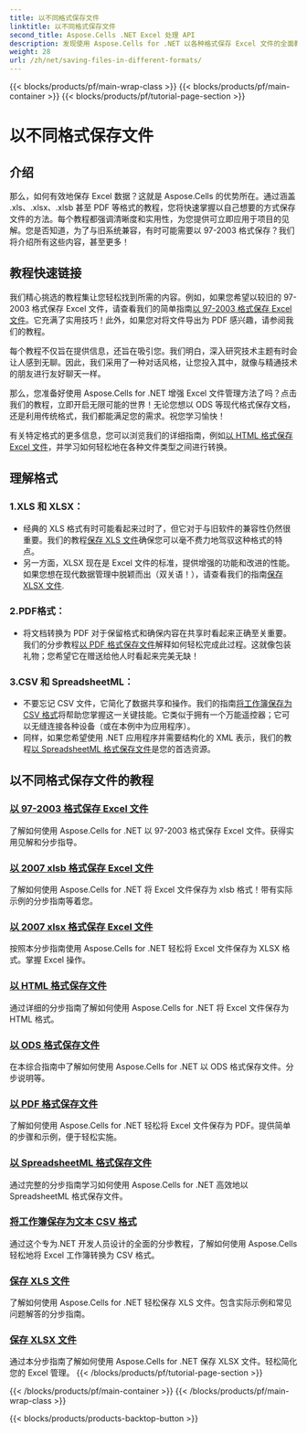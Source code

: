 ```yaml
---
title: 以不同格式保存文件
linktitle: 以不同格式保存文件
second_title: Aspose.Cells .NET Excel 处理 API
description: 发现使用 Aspose.Cells for .NET 以各种格式保存 Excel 文件的全面教程。提高您的 Excel 技能。
weight: 28
url: /zh/net/saving-files-in-different-formats/
---
```


{{< blocks/products/pf/main-wrap-class >}}
{{< blocks/products/pf/main-container >}}
{{< blocks/products/pf/tutorial-page-section >}}

# 以不同格式保存文件

## 介绍

那么，如何有效地保存 Excel 数据？这就是 Aspose.Cells 的优势所在。通过涵盖 .xls、.xlsx、.xlsb 甚至 PDF 等格式的教程，您将快速掌握以自己想要的方式保存文件的方法。每个教程都强调清晰度和实用性，为您提供可立即应用于项目的见解。您是否知道，为了与旧系统兼容，有时可能需要以 97-2003 格式保存？我们将介绍所有这些内容，甚至更多！

## 教程快速链接
我们精心挑选的教程集让您轻松找到所需的内容。例如，如果您希望以较旧的 97-2003 格式保存 Excel 文件，请查看我们的简单指南[以 97-2003 格式保存 Excel 文件](./save-excel-file-in-97-2003-format/)。它充满了实用技巧！此外，如果您对将文件导出为 PDF 感兴趣，请参阅我们的教程。

每个教程不仅旨在提供信息，还旨在吸引您。我们明白，深入研究技术主题有时会让人感到无聊。因此，我们采用了一种对话风格，让您投入其中，就像与精通技术的朋友进行友好聊天一样。

那么，您准备好使用 Aspose.Cells for .NET 增强 Excel 文件管理方法了吗？点击我们的教程，立即开启无限可能的世界！无论您想以 ODS 等现代格式保存文档，还是利用传统格式，我们都能满足您的需求。祝您学习愉快！ 

有关特定格式的更多信息，您可以浏览我们的详细指南，例如[以 HTML 格式保存 Excel 文件](./save-file-in-html-format/)，并学习如何轻松地在各种文件类型之间进行转换。

## 理解格式

### 1.XLS 和 XLSX： 
- 经典的 XLS 格式有时可能看起来过时了，但它对于与旧软件的兼容性仍然很重要。我们的教程[保存 XLS 文件](./save-xls-file/)确保您可以毫不费力地驾驭这种格式的特点。 
- 另一方面，XLSX 现在是 Excel 文件的标准，提供增强的功能和改进的性能。如果您想在现代数据管理中脱颖而出（双关语！），请查看我们的指南[保存 XLSX 文件](./save-xlsx-file/).

### 2.PDF格式：
- 将文档转换为 PDF 对于保留格式和确保内容在共享时看起来正确至关重要。我们的分步教程[以 PDF 格式保存文件](./save-file-in-pdf-format/)解释如何轻松完成此过程。这就像包装礼物；您希望它在赠送给他人时看起来完美无缺！

### 3.CSV 和 SpreadsheetML：
- 不要忘记 CSV 文件，它简化了数据共享和操作。我们的指南[将工作簿保存为 CSV 格式](./save-workbook-to-text-csv-format/)将帮助您掌握这一关键技能。它类似于拥有一个万能遥控器；它可以无缝连接各种设备（或在本例中为应用程序）。
- 同样，如果您希望使用 .NET 应用程序并需要结构化的 XML 表示，我们的教程[以 SpreadsheetML 格式保存文件](./save-file-in-spreadsheetml-format/)是您的首选资源。

## 以不同格式保存文件的教程
### [以 97-2003 格式保存 Excel 文件](./save-excel-file-in-97-2003-format/)
了解如何使用 Aspose.Cells for .NET 以 97-2003 格式保存 Excel 文件。获得实用见解和分步指导。
### [以 2007 xlsb 格式保存 Excel 文件](./save-excel-file-in-2007-xlsb-format/)
了解如何使用 Aspose.Cells for .NET 将 Excel 文件保存为 xlsb 格式！带有实际示例的分步指南等着您。
### [以 2007 xlsx 格式保存 Excel 文件](./save-excel-file-in-2007-xlsx-format/)
按照本分步指南使用 Aspose.Cells for .NET 轻松将 Excel 文件保存为 XLSX 格式。掌握 Excel 操作。
### [以 HTML 格式保存文件](./save-file-in-html-format/)
通过详细的分步指南了解如何使用 Aspose.Cells for .NET 将 Excel 文件保存为 HTML 格式。
### [以 ODS 格式保存文件](./save-file-in-ods-format/)
在本综合指南中了解如何使用 Aspose.Cells for .NET 以 ODS 格式保存文件。分步说明等。
### [以 PDF 格式保存文件](./save-file-in-pdf-format/)
了解如何使用 Aspose.Cells for .NET 轻松将 Excel 文件保存为 PDF。提供简单的步骤和示例，便于轻松实施。
### [以 SpreadsheetML 格式保存文件](./save-file-in-spreadsheetml-format/)
通过完整的分步指南学习如何使用 Aspose.Cells for .NET 高效地以 SpreadsheetML 格式保存文件。
### [将工作簿保存为文本 CSV 格式](./save-workbook-to-text-csv-format/)
通过这个专为.NET 开发人员设计的全面的分步教程，了解如何使用 Aspose.Cells 轻松地将 Excel 工作簿转换为 CSV 格式。
### [保存 XLS 文件](./save-xls-file/)
了解如何使用 Aspose.Cells for .NET 轻松保存 XLS 文件。包含实际示例和常见问题解答的分步指南。
### [保存 XLSX 文件](./save-xlsx-file/)
通过本分步指南了解如何使用 Aspose.Cells for .NET 保存 XLSX 文件。轻松简化您的 Excel 管理。
{{< /blocks/products/pf/tutorial-page-section >}}

{{< /blocks/products/pf/main-container >}}
{{< /blocks/products/pf/main-wrap-class >}}

{{< blocks/products/products-backtop-button >}}
